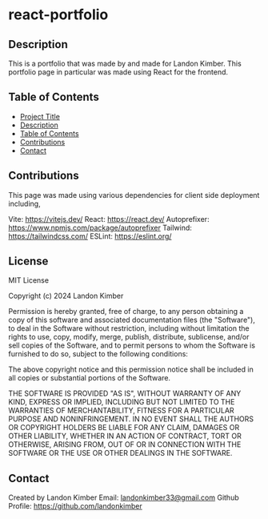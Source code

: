 # react-portfolio

## Description

This is a portfolio that was made by and made for Landon Kimber. This portfolio page in particular was made using React for the frontend.

## Table of Contents

- [Project Title](#project-title)
- [Description](#description)
- [Table of Contents](#table-of-contents)
- [Contributions](#contributions)
- [Contact](#contact)

## Contributions

This page was made using various dependencies for client side deployment including,

Vite: https://vitejs.dev/
React: https://react.dev/
Autoprefixer: https://www.npmjs.com/package/autoprefixer
Tailwind: https://tailwindcss.com/
ESLint: https://eslint.org/

## License

MIT License

Copyright (c) 2024 Landon Kimber

Permission is hereby granted, free of charge, to any person obtaining a copy
of this software and associated documentation files (the "Software"), to deal
in the Software without restriction, including without limitation the rights
to use, copy, modify, merge, publish, distribute, sublicense, and/or sell
copies of the Software, and to permit persons to whom the Software is
furnished to do so, subject to the following conditions:

The above copyright notice and this permission notice shall be included in all
copies or substantial portions of the Software.

THE SOFTWARE IS PROVIDED "AS IS", WITHOUT WARRANTY OF ANY KIND, EXPRESS OR
IMPLIED, INCLUDING BUT NOT LIMITED TO THE WARRANTIES OF MERCHANTABILITY,
FITNESS FOR A PARTICULAR PURPOSE AND NONINFRINGEMENT. IN NO EVENT SHALL THE
AUTHORS OR COPYRIGHT HOLDERS BE LIABLE FOR ANY CLAIM, DAMAGES OR OTHER
LIABILITY, WHETHER IN AN ACTION OF CONTRACT, TORT OR OTHERWISE, ARISING FROM,
OUT OF OR IN CONNECTION WITH THE SOFTWARE OR THE USE OR OTHER DEALINGS IN THE
SOFTWARE.

## Contact

Created by Landon Kimber
Email: landonkimber33@gmail.com
Github Profile: https://github.com/landonkimber

